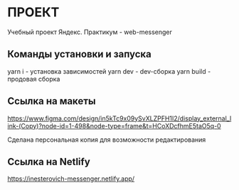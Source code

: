 # ПРОЕКТ

Учебный проект Яндекс. Практикум - web-messenger

## Команды установки и запуска

yarn i - установка зависимостей
yarn dev - dev-сборка
yarn build - продовая сборка

## Ссылка на макеты

https://www.figma.com/design/in5kTc9x09ySvXLZPFH1I2/display_external_link-(Copy)?node-id=1-498&node-type=frame&t=HCoXDcfhmE5taO5q-0

Сделана персональная копия для возможности редактирования

## Ссылка на Netlify

https://inesterovich-messenger.netlify.app/
